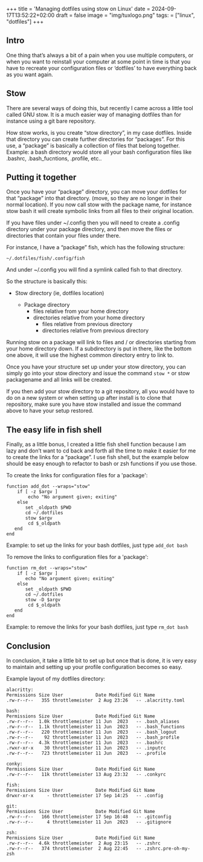 +++
title = 'Managing dotfiles using stow on Linux'
date = 2024-09-17T13:52:22+02:00
draft = false
image = "img/tuxlogo.png"
tags: = ["linux", "dotfiles"]
+++
## Intro

One thing that’s always a bit of a pain when you use multiple computers, or when you want to reinstall your computer at some point in time is that you have to recreate your configuration files or ‘dotfiles’ to have everything back as you want again.

## Stow

There are several ways of doing this, but recently I came across a little tool called GNU stow. It is a much easier way of managing dotfiles than for instance using a git bare repository.

How stow works, is you create “stow directory”, in my case dotfiles. Inside that directory you can create further directories for “packages”. For this use, a “package” is basically a collection of files that belong together. Example: a bash directory would store all your bash configuration files like .bashrc, .bash_fucntions, .profile, etc..

## Putting it together

Once you have your “package” directory, you can move your dotfiles for that “package” into that directory. (move, so they are no longer in their normal location). If you now call stow with the package name, for instance stow bash it will create symbolic links from all files to their original location.

If you have files under ~/.config then you will need to create a .config directory under your package directory, and then move the files or directories that contain your files under there.

For instance, I have a “package” fish, which has the following structure:

    ~/.dotfiles/fish/.config/fish
And under ~/.config you will find a symlink called fish to that directory.

So the structure is basically this:

- Stow directory (ie, dotfiles location)

  - Package directory
    - files relative from your home directory
    - directories relative from your home directory
      - files relative from previous directory
      - directories relative from previous directory

Running stow on a package will link to files and / or directories starting from your home directory down. If a subdirectory is put in there, like the bottom one above, it will use the highest common directory entry to link to.

Once you have your structure set up under your stow directory, you can simply go into your stow directory and issue the command `stow *` or stow packagename and all links will be created.

If you then add your stow directory to a git repository, all you would have to do on a new system or when setting up after install is to clone that repository, make sure you have stow installed and issue the command above to have your setup restored.

## The easy life in fish shell

Finally, as a little bonus, I created a little fish shell function because I am lazy and don’t want to cd back and forth all the time to make it easier for me to create the links for a “package”. I use fish shell, but the example below should be easy enough to refactor to bash or zsh functions if you use those.

To create the links for configuration files for a 'package':

    function add_dot --wraps="stow"
        if [ -z $argv ]
            echo "No argument given; exiting"
        else
           set _oldpath $PWD
           cd ~/.dotfiles
           stow $argv
            cd $_oldpath
       end
    end

Example: to set up the links for your bash dotfiles, just type `add_dot bash`

To remove the links to configuration files for a 'package':

    function rm_dot --wraps="stow"
        if [ -z $argv ]
           echo "No argument given; exiting"
        else
           set _oldpath $PWD
           cd ~/.dotfiles
           stow -D $argv
            cd $_oldpath
       end
    end

Example: to remove the links for your bash dotfiles, just type `rm_dot bash`

## Conclusion

In conclusion, it take a little bit to set up but once that is done, it is very easy to maintain and setting up your profile configuration becomes so easy.

Example layout of my dotfiles directory:

    alacritty:
    Permissions Size User            Date Modified Git Name
    .rw-r--r--   355 throttlemeister  2 Aug 23:26   -- .alacritty.toml
    
    bash:
    Permissions Size User            Date Modified Git Name
    .rw-r--r--  1.0k throttlemeister 11 Jun  2023   -- .bash_aliases
    .rw-r--r--  1.1k throttlemeister 11 Jun  2023   -- .bash_functions
    .rw-r--r--   220 throttlemeister 11 Jun  2023   -- .bash_logout
    .rw-r--r--    92 throttlemeister 11 Jun  2023   -- .bash_profile
    .rw-r--r--  4.3k throttlemeister 11 Jun  2023   -- .bashrc
    .rwxr-xr-x    30 throttlemeister 11 Jun  2023   -- .inputrc
    .rw-r--r--   723 throttlemeister 11 Jun  2023   -- .profile
    
    conky:
    Permissions Size User            Date Modified Git Name
    .rw-r--r--   11k throttlemeister 13 Aug 23:32   -- .conkyrc
    
    fish:
    Permissions Size User            Date Modified Git Name
    drwxr-xr-x     - throttlemeister 17 Sep 14:25   -- .config
    
    git:
    Permissions Size User            Date Modified Git Name
    .rw-r--r--   166 throttlemeister 17 Sep 16:48   -- .gitconfig
    .rw-r--r--     4 throttlemeister 11 Jun  2023   -- .gitignore
    
    zsh:
    Permissions Size User            Date Modified Git Name
    .rw-r--r--  4.6k throttlemeister  2 Aug 23:15   -- .zshrc
    .rw-r--r--   374 throttlemeister  2 Aug 22:45   -- .zshrc.pre-oh-my-zsh
